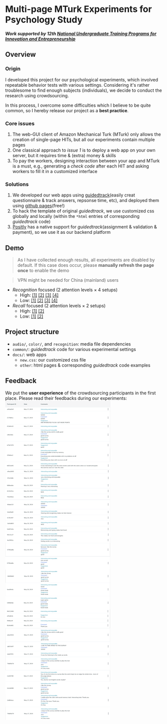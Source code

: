 # Multi-page MTurk Experiments for Psychology Study

***Work supported by 12th [National Undergraduate Training Programs for Innovation and Entrepreneurship](http://gjcxcy.bjtu.edu.cn/)***

## Overview
### Origin
I developed this project for our psychological experiments, which involved repeatable behavior tests with various settings. Considering it's rather troublesome to find enough subjects (individuals), we decide to conduct the research using crowdsourcing.

In this process, I overcome some difficulties which I believe to be quite common, so I hereby release our project as a __best practice__.
### Core issues
1. The web-GUI client of Amazon Mechanical Turk (MTurk) only allows the creation of single-page HITs, but all our experiments contain multiple pages
2. One classical approach to _issue 1_ is to deploy a web app on your own server, but it requires time & (extra) money & skills
3. To pay the workers, designing interaction between your app and MTurk is a must, e.g., generating a _check code_ after each HIT and asking workers to fill it in a customized interface
### Solutions
1. We developed our web apps using [guidedtrack](https://guidedtrack.com)(easily creat questionnaire & track answers, repsonse time, etc), and deployed them using [github pages](https://pages.github.com)(free!)
2. To hack the template of original _guidedtrack_, we use customized css globally and locally (within the ```*html``` entries of corresponding _guidedtrack_ code)
3. [Positly](https://positly.com) has a native support for  _guidedtrack_(assignment & validation & payment), so we use it as our backend platform

## Demo
> As I have collected enough results, all experiments are disabled by default. If this case does occur, please **manually refresh the page once** to enable the demo

> VPN might be needed for China (mainland) users
- *Recognition* focused (2 attention levels × 4 setups)
  - High: [[1]](https://yidanliu-psy.github.io/MTurk/Recognition/High/1/) [[2]](https://yidanliu-psy.github.io/MTurk/Recognition/High/2/) [[3]](https://yidanliu-psy.github.io/MTurk/Recognition/High/3/) [[4]](https://yidanliu-psy.github.io/MTurk/Recognition/High/4/)
  - Low:  [[1]](https://yidanliu-psy.github.io/MTurk/Recognition/Low/1/) [[2]](https://yidanliu-psy.github.io/MTurk/Recognition/Low/2/) [[3]](https://yidanliu-psy.github.io/MTurk/Recognition/Low/3/) [[4]](https://yidanliu-psy.github.io/MTurk/Recognition/Low/4/)
- *Recall* focused (2 attention levels × 2 setups)
  - High: [[1]](https://yidanliu-psy.github.io/MTurk/Recall/High/1/) [[2]](https://yidanliu-psy.github.io/MTurk/Recall/High/2/)
  - Low: [[1]](https://yidanliu-psy.github.io/MTurk/Recall/Low/1/) [[2]](https://yidanliu-psy.github.io/MTurk/Recall/Low/2/)


## Project structure
- ```audio/```, ```color/```, and ```recognition```:  media file dependencies
- ```common/```: _guidedtrack_ code for various experimental settings
- ```docs/```: web apps
  - ```new.css```: our customized css file
  - ```other```: html pages & corresponding _guidedtrack_ code examples

## Feedback
We put the **user experience** of the crowdsourcing participants in the first place. Please read their feedbacks during our experiments:
![feedback](feedback.png)

